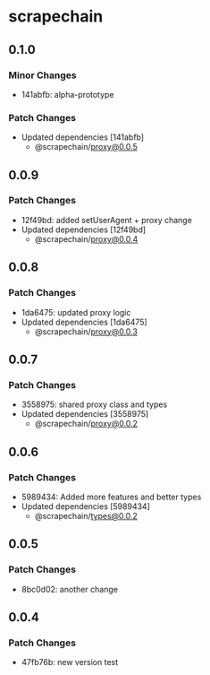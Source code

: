 # scrapechain

## 0.1.0

### Minor Changes

- 141abfb: alpha-prototype

### Patch Changes

- Updated dependencies [141abfb]
  - @scrapechain/proxy@0.0.5

## 0.0.9

### Patch Changes

- 12f49bd: added setUserAgent + proxy change
- Updated dependencies [12f49bd]
  - @scrapechain/proxy@0.0.4

## 0.0.8

### Patch Changes

- 1da6475: updated proxy logic
- Updated dependencies [1da6475]
  - @scrapechain/proxy@0.0.3

## 0.0.7

### Patch Changes

- 3558975: shared proxy class and types
- Updated dependencies [3558975]
  - @scrapechain/proxy@0.0.2

## 0.0.6

### Patch Changes

- 5989434: Added more features and better types
- Updated dependencies [5989434]
  - @scrapechain/types@0.0.2

## 0.0.5

### Patch Changes

- 8bc0d02: another change

## 0.0.4

### Patch Changes

- 47fb76b: new version test
